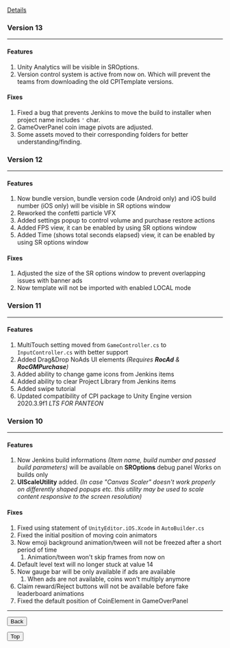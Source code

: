 [Details](./README.md)

### Version 13
---
#### Features
1. Unity Analytics will be visible in SROptions.
2. Version control system is active from now on. Which will prevent the teams from downloading the old CPITemplate versions.

#### Fixes
1. Fixed a bug that prevents Jenkins to move the build to installer when project name includes `'` char.
2. GameOverPanel coin image pivots are adjusted.
3. Some assets moved to their corresponding folders for better understanding/finding.



### Version 12
---
#### Features
1. Now bundle version, bundle version code (Android only) and iOS build number (iOS only) will be visible in SR options window
2. Reworked the confetti particle VFX
3. Added settings popup to control volume and purchase restore actions
4. Added FPS view, it can be enabled by using SR options window
5. Added Time (shows total seconds elapsed) view, it can be enabled by using SR options window

#### Fixes
1. Adjusted the size of the SR options window to prevent overlapping issues with banner ads
2. Now template will not be imported with enabled LOCAL mode



### Version 11
----
#### Features
1. MultiTouch setting moved from `GameController.cs` to `InputController.cs` with better support
2. Added Drag&Drop NoAds UI elements *(Requires **RocAd** & **RocGMPurchase**)*
3. Added ability to change game icons from Jenkins items
4. Added ability to clear Project Library from Jenkins items
5. Added swipe tutorial
6. Updated compatibility of CPI package to Unity Engine version 2020.3.9f1 *LTS FOR PANTEON*



### Version 10
----
#### Features
1. Now Jenkins build informations *(Item name, build number and passed build parameters)* will be available on **SROptions** debug panel Works on builds only 
2. **UIScaleUtility** added. *(In case "Canvas Scaler" doesn't work properly on differently shaped popups etc. this utility may be used to scale content responsive to the screen resolution)*

#### Fixes
1. Fixed using statement of `UnityEditor.iOS.Xcode` in `AutoBuilder.cs`
2. Fixed the initial position of moving coin animators
3. Now emoji background animation/tween will not be freezed after a short period of time
	1. Animation/tween won't skip frames from now on
4. Default level text will no longer stuck at value 14
5. Now gauge bar will be only available if ads are available
	1. When ads are not available, coins won't multiply anymore
6. Claim reward/Reject buttons will not be available before fake leaderboard animations
7. Fixed the default position of CoinElement in GameOverPanel



----
<p><button class="btn" title="Go Back"  onclick="window.location.href='javascript:history.back()'">Back</button></p>







<p><button onclick="window.location.href='#top'" class="btn" title="Go Top">Top</button></p>